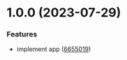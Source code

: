 # 1.0.0 (2023-07-29)


### Features

* implement app ([6655019](https://github.com/rfoel/tic-tac-toe/commit/6655019287da26a77a75981a5344acab9cf009cf))
